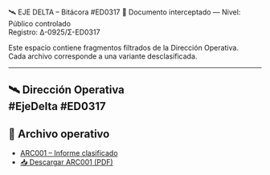  🛰️ EJE DELTA – Bitácora #ED0317
📑 Documento interceptado — Nivel: Público controlado  
Registro: Δ-0925/Σ-ED0317  

Este espacio contiene fragmentos filtrados de la Dirección Operativa.  
Cada archivo corresponde a una variante desclasificada.  

---
🛰️ Dirección Operativa  
#EjeDelta #ED0317
---

## 📂 Archivo operativo

- [ARC001 – Informe clasificado](./ARC001)
- [📥 Descargar ARC001 (PDF)](./20250822_ED0317_ARC001.pdf)
